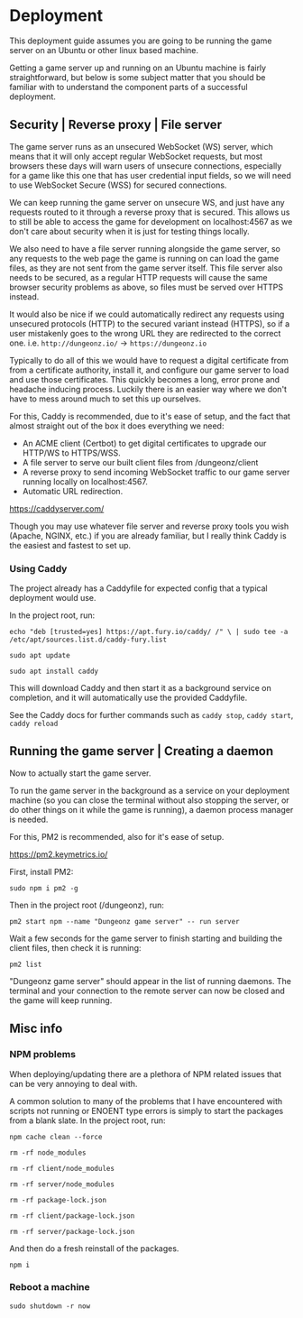 # Deployment

This deployment guide assumes you are going to be running the game server on an Ubuntu or other linux based machine.

Getting a game server up and running on an Ubuntu machine is fairly straightforward, but below is some subject matter that you should be familiar with to understand the component parts of a successful deployment.

## Security | Reverse proxy | File server

The game server runs as an unsecured WebSocket (WS) server, which means that it will only accept regular WebSocket requests, but most browsers these days will warn users of unsecure connections, especially for a game like this one that has user credential input fields, so we will need to use WebSocket Secure (WSS) for secured connections.

We can keep running the game server on unsecure WS, and just have any requests routed to it through a reverse proxy that is secured. This allows us to still be able to access the game for development on localhost:4567 as we don't care about security when it is just for testing things locally.

We also need to have a file server running alongside the game server, so any requests to the web page the game is running on can load the game files, as they are not sent from the game server itself. This file server also needs to be secured, as a regular HTTP requests will cause the same browser security problems as above, so files must be served over HTTPS instead.

It would also be nice if we could automatically redirect any requests using unsecured protocols (HTTP) to the secured variant instead (HTTPS), so if a user mistakenly goes to the wrong URL they are redirected to the correct one.
i.e. `http://dungeonz.io/` -> `https://dungeonz.io`

Typically to do all of this we would have to request a digital certificate from from a certificate authority, install it, and configure our game server to load and use those certificates. This quickly becomes a long, error prone and headache inducing process. Luckily there is an easier way where we don't have to mess around much to set this up ourselves.

For this, Caddy is recommended, due to it's ease of setup, and the fact that almost straight out of the box it does everything we need:
- An ACME client (Certbot) to get digital certificates to upgrade our HTTP/WS to HTTPS/WSS.
- A file server to serve our built client files from /dungeonz/client
- A reverse proxy to send incoming WebSocket traffic to our game server running locally on localhost:4567.
- Automatic URL redirection.

https://caddyserver.com/

Though you may use whatever file server and reverse proxy tools you wish (Apache, NGINX, etc.) if you are already familiar, but I really think Caddy is the easiest and fastest to set up.

### Using Caddy

The project already has a Caddyfile for expected config that a typical deployment would use.

In the project root, run:

`echo "deb [trusted=yes] https://apt.fury.io/caddy/ /" \
    | sudo tee -a /etc/apt/sources.list.d/caddy-fury.list`

`sudo apt update`

`sudo apt install caddy`

This will download Caddy and then start it as a background service on completion, and it will automatically use the provided Caddyfile.

See the Caddy docs for further commands such as `caddy stop`, `caddy start`, `caddy reload`

## Running the game server | Creating a daemon

Now to actually start the game server.

To run the game server in the background as a service on your deployment machine (so you can close the terminal without also stopping the server, or do other things on it while the game is running), a daemon process manager is needed.

For this, PM2 is recommended, also for it's ease of setup.

https://pm2.keymetrics.io/

First, install PM2:

`sudo npm i pm2 -g`

Then in the project root (/dungeonz), run:

`pm2 start npm --name "Dungeonz game server" -- run server`

Wait a few seconds for the game server to finish starting and building the client files, then check it is running:

`pm2 list`

"Dungeonz game server" should appear in the list of running daemons. The terminal and your connection to the remote server can now be closed and the game will keep running.

## Misc info

### NPM problems

When deploying/updating there are a plethora of NPM related issues that can be very annoying to deal with.

A common solution to many of the problems that I have encountered with scripts not running or ENOENT type errors is simply to start the packages from a blank slate. In the project root, run:

`npm cache clean --force`

`rm -rf node_modules`

`rm -rf client/node_modules`

`rm -rf server/node_modules`

`rm -rf package-lock.json`

`rm -rf client/package-lock.json`

`rm -rf server/package-lock.json`

And then do a fresh reinstall of the packages.

`npm i`

### Reboot a machine

`sudo shutdown -r now`